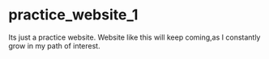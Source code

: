 # practice_website_1

Its just a practice website.
Website like this will keep coming,as I constantly grow in my path of interest.
